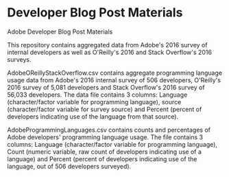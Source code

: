 # Developer Blog Post Materials
Adobe Developer Blog Post Materials

This repository contains aggregated data from Adobe's 2016 survey of internal developers as well as O'Reilly's 2016 and Stack Overflow's 2016 surveys. 

AdobeOReillyStackOverflow.csv contains aggregate programming language usage data from Adobe's 2016 internal survey of 506 developers, O'Reilly's 2016 survey of 5,081 developers and Stack Overflow's 2016 survey of 56,033 developers. The data file contains 3 columns: Language (character/factor variable for programming language), source (character/factor variable for survey source) and Percent (percent of developers indicating use of the language from that source).

AdobeProgrammingLanguages.csv contains counts and percentages of Adobe developers' programming language usage. The file contains 3 columns: Language (character/factor variable for programming language), Count (numeric variable, raw count of developers indicating use of a language) and Percent (percent of developers indicating use of the language, out of 506 developers surveyed).
